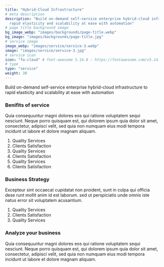 ```yaml
---
title: "Hybrid-Cloud Infrastructure"
# meta description
description: "Build on-demand self-service enterprise hybrid-cloud infrastructure to 
  rapid elasticity and scalability at ease with automation"
# page title background image
bg_image_webp: "images/backgrounds/page-title.webp"
bg_image: "images/backgrounds/page-title.jpg"
# service image
image_webp: "images/service/service-3.webp"
image: "images/service/service-3.jpg"
# service icon
icon: "fa-cloud" # font-awesome 5.14.0 : https://fontawesome.com/v5.14.0/icons/
# type
type: "service"
weight: 30
---
```


Build on-demand self-service enterprise hybrid-cloud infrastructure to rapid elasticity and scalability at ease with automation

### Benifits of service

Quia consequuntur magni dolores eos qui ratione voluptatem sequi nesciunt. Neque porro quisquam est, qui dolorem ipsum quia dolor sit amet, consectetur, adipisci velit, sed quia non numquam eius modi tempora incidunt ut labore et dolore magnam aliquam.

1. Quality Services
2. Clients Satisfaction
3. Quality Services
4. Clients Satisfaction
5. Quality Services
6. Clients Satisfaction

### Business Strategy

Excepteur sint occaecat cupidatat non proident, sunt in culpa qui officia dese runt mollit anim id est laborum. sed ut perspiciatis unde omnis iste natus error sit voluptatem acusantium.

1. Quality Services
2. Clients Satisfaction
3. Quality Services

### Analyze your business

Quia consequuntur magni dolores eos qui ratione voluptatem sequi nesciunt. Neque porro quisquam est, qui dolorem ipsum quia dolor sit amet, consectetur, adipisci velit, sed quia non numquam eius modi tempora incidunt ut labore et dolore magnam aliquam.
